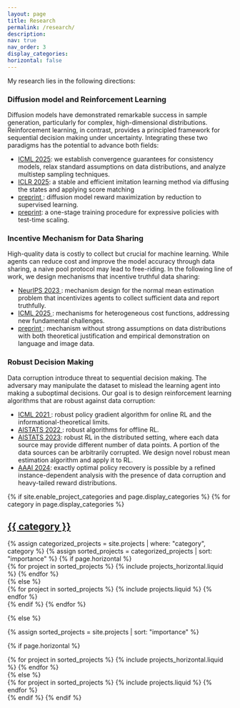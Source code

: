 ```yaml
---
layout: page
title: Research
permalink: /research/
description: 
nav: true
nav_order: 3
display_categories: 
horizontal: false
---
```


My research lies in the following directions:

### Diffusion model and Reinforcement Learning
Diffusion models have demonstrated remarkable success in sample generation, particularly for complex, high-dimensional distributions. Reinforcement learning, in contrast, provides a principled framework for sequential decision making under uncertainty. Integrating these two paradigms has the potential to advance both fields:
- <a href='https://arxiv.org/abs/2505.03194'>ICML 2025</a>: we establish convergence guarantees for consistency models, relax standard assumptions on data distributions, and analyze multistep sampling techniques.
- <a href='https://arxiv.org/abs/2410.13855'>ICLR 2025</a>: a stable and efficient imitation learning method via diffusing the states and applying score matching
- <a href='https://arxiv.org/abs/2505.21666'>preprint </a>: diffusion model reward maximization by reduction to supervised learning.
- <a href='https://arxiv.org/abs/2505.22866'> preprint</a>: a one-stage training procedure for expressive policies with test-time scaling.

### Incentive Mechanism for Data Sharing
High-quality data is costly to collect but crucial for machine learning. While agents can reduce cost and improve the model accuracy through data sharing, a naive pool protocol may lead to free-riding. In the following line of work, we design mechanisms that incentive truthful data sharing: 
- <a href='https://arxiv.org/abs/2306.06351'>NeurIPS 2023 </a>: mechanism design for the normal mean estimation problem that incentivizes agents to collect sufficient data and report truthfully.
- <a href='https://arxiv.org/abs/2407.15881'>ICML 2025 </a>: mechanisms for heterogeneous cost functions, addressing new fundamental challenges.
- <a href='https://arxiv.org/abs/2506.07272'>preprint </a>: mechanism without strong assumptions on data distributions with both theoretical justification and empirical demonstration on language and image data.

### Robust Decision Making
Data corruption introduce threat to sequential decision making. The adversary may manipulate the dataset to mislead the learning agent into making a suboptimal decisions. Our goal is to design reinforcement learning algorithms that are robust against data corruption:
- <a href='https://arxiv.org/abs/2102.05800'>ICML 2021 </a>: robust policy gradient algorithm for online RL and the informational-theoretical limits.
- <a href='https://arxiv.org/abs/2106.06630'>AISTATS 2022 </a>: robust algorithms for  offline RL.
- <a href='https://arxiv.org/abs/2206.00165'>AISTATS 2023</a>: robust RL in the distributed setting, where each data source may provide different number of data points. A portion of the data sources can be arbitrarily corrupted. We design novel robust mean estimation algorithm and apply it to RL.
- <a href='https://ojs.aaai.org/index.php/AAAI/article/view/29022'>AAAI 2024</a>: exactly optimal policy recovery is possible by a refined instance-dependent analysis with the presence of data corruption and heavy-tailed reward distributions.

<!-- pages/projects.md -->
<div class="projects">
{% if site.enable_project_categories and page.display_categories %}
  <!-- Display categorized projects -->
  {% for category in page.display_categories %}
  <a id="{{ category }}" href=".#{{ category }}">
    <h2 class="category">{{ category }}</h2>
  </a>
  {% assign categorized_projects = site.projects | where: "category", category %}
  {% assign sorted_projects = categorized_projects | sort: "importance" %}
  <!-- Generate cards for each project -->
  {% if page.horizontal %}
  <div class="container">
    <div class="row row-cols-1 row-cols-md-2">
    {% for project in sorted_projects %}
      {% include projects_horizontal.liquid %}
    {% endfor %}
    </div>
  </div>
  {% else %}
  <div class="row row-cols-1 row-cols-md-3">
    {% for project in sorted_projects %}
      {% include projects.liquid %}
    {% endfor %}
  </div>
  {% endif %}
  {% endfor %}

{% else %}

<!-- Display projects without categories -->

{% assign sorted_projects = site.projects | sort: "importance" %}

  <!-- Generate cards for each project -->

{% if page.horizontal %}

  <div class="container">
    <div class="row row-cols-1 row-cols-md-2">
    {% for project in sorted_projects %}
      {% include projects_horizontal.liquid %}
    {% endfor %}
    </div>
  </div>
  {% else %}
  <div class="row row-cols-1 row-cols-md-3">
    {% for project in sorted_projects %}
      {% include projects.liquid %}
    {% endfor %}
  </div>
  {% endif %}
{% endif %}
</div>
